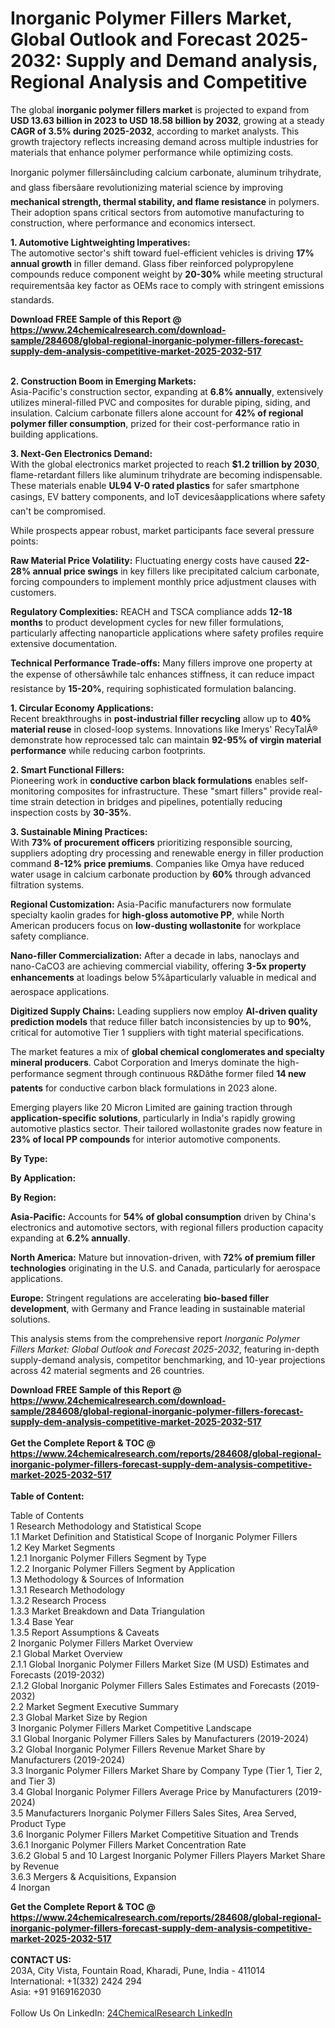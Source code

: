 <h1>Inorganic Polymer Fillers Market, Global Outlook and Forecast 2025-2032: Supply and Demand analysis, Regional Analysis and Competitive</h1><p>The global <strong>inorganic polymer fillers market</strong> is projected to expand from <strong>USD 13.63 billion in 2023 to USD 18.58 billion by 2032</strong>, growing at a steady <strong>CAGR of 3.5% during 2025-2032</strong>, according to market analysts. This growth trajectory reflects increasing demand across multiple industries for materials that enhance polymer performance while optimizing costs.</p><p>Inorganic polymer fillersâincluding calcium carbonate, aluminum trihydrate, and glass fibersâare revolutionizing material science by improving <strong>mechanical strength, thermal stability, and flame resistance</strong> in polymers. Their adoption spans critical sectors from automotive manufacturing to construction, where performance and economics intersect.</p><p><strong>1. Automotive Lightweighting Imperatives:</strong><br>
The automotive sector's shift toward fuel-efficient vehicles is driving <strong>17% annual growth</strong> in filler demand. Glass fiber reinforced polypropylene compounds reduce component weight by <strong>20-30%</strong> while meeting structural requirementsâa key factor as OEMs race to comply with stringent emissions standards.</p><div><b>Download FREE Sample of this Report @ 
            <a href="https://www.24chemicalresearch.com/download-sample/284608/global-regional-inorganic-polymer-fillers-forecast-supply-dem-analysis-competitive-market-2025-2032-517">
            https://www.24chemicalresearch.com/download-sample/284608/global-regional-inorganic-polymer-fillers-forecast-supply-dem-analysis-competitive-market-2025-2032-517</a></b></div><br><p><strong>2. Construction Boom in Emerging Markets:</strong><br>
Asia-Pacific's construction sector, expanding at <strong>6.8% annually</strong>, extensively utilizes mineral-filled PVC and composites for durable piping, siding, and insulation. Calcium carbonate fillers alone account for <strong>42% of regional polymer filler consumption</strong>, prized for their cost-performance ratio in building applications.</p><p><strong>3. Next-Gen Electronics Demand:</strong><br>
With the global electronics market projected to reach <strong>$1.2 trillion by 2030</strong>, flame-retardant fillers like aluminum trihydrate are becoming indispensable. These materials enable <strong>UL94 V-0 rated plastics</strong> for safer smartphone casings, EV battery components, and IoT devicesâapplications where safety can't be compromised.</p><p>While prospects appear robust, market participants face several pressure points:</p><p><strong>Raw Material Price Volatility:</strong> Fluctuating energy costs have caused <strong>22-28% annual price swings</strong> in key fillers like precipitated calcium carbonate, forcing compounders to implement monthly price adjustment clauses with customers.</p><p><strong>Regulatory Complexities:</strong> REACH and TSCA compliance adds <strong>12-18 months</strong> to product development cycles for new filler formulations, particularly affecting nanoparticle applications where safety profiles require extensive documentation.</p><p><strong>Technical Performance Trade-offs:</strong> Many fillers improve one property at the expense of othersâwhile talc enhances stiffness, it can reduce impact resistance by <strong>15-20%</strong>, requiring sophisticated formulation balancing.</p><p><strong>1. Circular Economy Applications:</strong><br>
Recent breakthroughs in <strong>post-industrial filler recycling</strong> allow up to <strong>40% material reuse</strong> in closed-loop systems. Innovations like Imerys' RecyTalÂ® demonstrate how reprocessed talc can maintain <strong>92-95% of virgin material performance</strong> while reducing carbon footprints.</p><p><strong>2. Smart Functional Fillers:</strong><br>
Pioneering work in <strong>conductive carbon black formulations</strong> enables self-monitoring composites for infrastructure. These "smart fillers" provide real-time strain detection in bridges and pipelines, potentially reducing inspection costs by <strong>30-35%</strong>.</p><p><strong>3. Sustainable Mining Practices:</strong><br>
With <strong>73% of procurement officers</strong> prioritizing responsible sourcing, suppliers adopting dry processing and renewable energy in filler production command <strong>8-12% price premiums</strong>. Companies like Omya have reduced water usage in calcium carbonate production by <strong>60%</strong> through advanced filtration systems.</p><p><strong>Regional Customization:</strong> Asia-Pacific manufacturers now formulate specialty kaolin grades for <strong>high-gloss automotive PP</strong>, while North American producers focus on <strong>low-dusting wollastonite</strong> for workplace safety compliance.</p><p><strong>Nano-filler Commercialization:</strong> After a decade in labs, nanoclays and nano-CaCO3 are achieving commercial viability, offering <strong>3-5x property enhancements</strong> at loadings below 5%âparticularly valuable in medical and aerospace applications.</p><p><strong>Digitized Supply Chains:</strong> Leading suppliers now employ <strong>AI-driven quality prediction models</strong> that reduce filler batch inconsistencies by up to <strong>90%</strong>, critical for automotive Tier 1 suppliers with tight material specifications.</p><p>The market features a mix of <strong>global chemical conglomerates and specialty mineral producers</strong>. Cabot Corporation and Imerys dominate the high-performance segment through continuous R&amp;Dâthe former filed <strong>14 new patents</strong> for conductive carbon black formulations in 2023 alone.</p><p>Emerging players like 20 Micron Limited are gaining traction through <strong>application-specific solutions</strong>, particularly in India's rapidly growing automotive plastics sector. Their tailored wollastonite grades now feature in <strong>23% of local PP compounds</strong> for interior automotive components.</p><p><strong>By Type:</strong></p><p><strong>By Application:</strong></p><p><strong>By Region:</strong></p><p><strong>Asia-Pacific:</strong> Accounts for <strong>54% of global consumption</strong> driven by China's electronics and automotive sectors, with regional fillers production capacity expanding at <strong>6.2% annually</strong>.</p><p><strong>North America:</strong> Mature but innovation-driven, with <strong>72% of premium filler technologies</strong> originating in the U.S. and Canada, particularly for aerospace applications.</p><p><strong>Europe:</strong> Stringent regulations are accelerating <strong>bio-based filler development</strong>, with Germany and France leading in sustainable material solutions.</p><p>This analysis stems from the comprehensive report <em>Inorganic Polymer Fillers Market: Global Outlook and Forecast 2025-2032</em>, featuring in-depth supply-demand analysis, competitor benchmarking, and 10-year projections across 42 material segments and 26 countries.</p><div><b>Download FREE Sample of this Report @ 
            <a href="https://www.24chemicalresearch.com/download-sample/284608/global-regional-inorganic-polymer-fillers-forecast-supply-dem-analysis-competitive-market-2025-2032-517">
            https://www.24chemicalresearch.com/download-sample/284608/global-regional-inorganic-polymer-fillers-forecast-supply-dem-analysis-competitive-market-2025-2032-517</a></b></div><br><div><b>Get the Complete Report & TOC @ 
            <a href="https://www.24chemicalresearch.com/reports/284608/global-regional-inorganic-polymer-fillers-forecast-supply-dem-analysis-competitive-market-2025-2032-517">
            https://www.24chemicalresearch.com/reports/284608/global-regional-inorganic-polymer-fillers-forecast-supply-dem-analysis-competitive-market-2025-2032-517</a></b></div><br>
            <b>Table of Content:</b><p>Table of Contents<br />
1 Research Methodology and Statistical Scope<br />
1.1 Market Definition and Statistical Scope of Inorganic Polymer Fillers<br />
1.2 Key Market Segments<br />
1.2.1 Inorganic Polymer Fillers Segment by Type<br />
1.2.2 Inorganic Polymer Fillers Segment by Application<br />
1.3 Methodology & Sources of Information<br />
1.3.1 Research Methodology<br />
1.3.2 Research Process<br />
1.3.3 Market Breakdown and Data Triangulation<br />
1.3.4 Base Year<br />
1.3.5 Report Assumptions & Caveats<br />
2 Inorganic Polymer Fillers Market Overview<br />
2.1 Global Market Overview<br />
2.1.1 Global Inorganic Polymer Fillers Market Size (M USD) Estimates and Forecasts (2019-2032)<br />
2.1.2 Global Inorganic Polymer Fillers Sales Estimates and Forecasts (2019-2032)<br />
2.2 Market Segment Executive Summary<br />
2.3 Global Market Size by Region<br />
3 Inorganic Polymer Fillers Market Competitive Landscape<br />
3.1 Global Inorganic Polymer Fillers Sales by Manufacturers (2019-2024)<br />
3.2 Global Inorganic Polymer Fillers Revenue Market Share by Manufacturers (2019-2024)<br />
3.3 Inorganic Polymer Fillers Market Share by Company Type (Tier 1, Tier 2, and Tier 3)<br />
3.4 Global Inorganic Polymer Fillers Average Price by Manufacturers (2019-2024)<br />
3.5 Manufacturers Inorganic Polymer Fillers Sales Sites, Area Served, Product Type<br />
3.6 Inorganic Polymer Fillers Market Competitive Situation and Trends<br />
3.6.1 Inorganic Polymer Fillers Market Concentration Rate<br />
3.6.2 Global 5 and 10 Largest Inorganic Polymer Fillers Players Market Share by Revenue<br />
3.6.3 Mergers & Acquisitions, Expansion<br />
4 Inorgan</p><div><b>Get the Complete Report & TOC @ 
            <a href="https://www.24chemicalresearch.com/reports/284608/global-regional-inorganic-polymer-fillers-forecast-supply-dem-analysis-competitive-market-2025-2032-517">
            https://www.24chemicalresearch.com/reports/284608/global-regional-inorganic-polymer-fillers-forecast-supply-dem-analysis-competitive-market-2025-2032-517</a></b></div><br><b>CONTACT US:</b><br>
            203A, City Vista, Fountain Road, Kharadi, Pune, India - 411014<br>
            International: +1(332) 2424 294<br>
            Asia: +91 9169162030 <br><br>
            Follow Us On LinkedIn: <a href="https://www.linkedin.com/company/24chemicalresearch/">24ChemicalResearch LinkedIn</a>